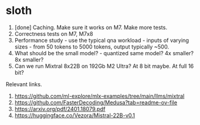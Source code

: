 # sloth

1. [done] Caching. Make sure it works on M7. Make more tests.
2. Correctness tests on M7, M7x8
3. Performance study - use the typical qna workload - inputs of varying sizes - from 50 tokens to 5000 tokens, output typically ~500.
4. What should be the small model? - quantized same model? 4x smaller? 8x smaller?
5. Can we run Mixtral 8x22B on 192Gb M2 Ultra? At 8 bit maybe. At full 16 bit?


Relevant links.

1. https://github.com/ml-explore/mlx-examples/tree/main/llms/mixtral
2. https://github.com/FasterDecoding/Medusa?tab=readme-ov-file
3. https://arxiv.org/pdf/2401.18079.pdf
4. https://huggingface.co/Vezora/Mistral-22B-v0.1

